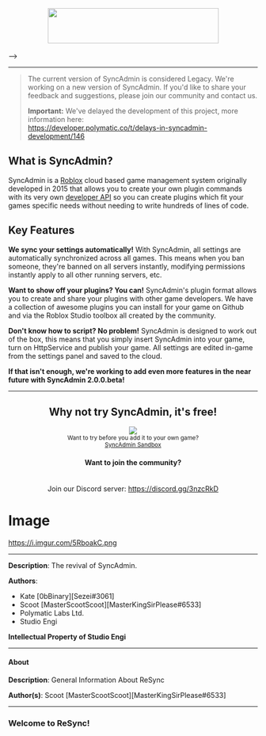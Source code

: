 <div align=center><img src="https://i.imgur.com/NGZTqlY.png" <!-- height="71" width="345"></div><br> -->

<hr>

> The current version of SyncAdmin is considered Legacy. We're working on a new version of SyncAdmin. If you'd like to share your feedback and suggestions, please join our community and contact us.
>
> **Important:** We've delayed the development of this project, more information here:<br/> https://developer.polymatic.co/t/delays-in-syncadmin-development/146

## What is SyncAdmin?
SyncAdmin is a <a href="https://www.roblox.com">Roblox</a> cloud based game management system originally developed in 2015 that allows you to create your own plugin commands with its very own <a href="https://developer.polymatic.co/c/SyncAdmin/API">developer API</a> so you can create plugins which fit your games specific needs without needing to write hundreds of lines of code.

## Key Features
**We sync your settings automatically!**
With SyncAdmin, all settings are automatically synchronized across all games. This means when you ban someone, they're banned on all servers instantly, modifying permissions instantly apply to all other running servers, etc.

**Want to show off your plugins? You can!**
SyncAdmin's plugin format allows you to create and share your plugins with other game developers. We have a collection of awesome plugins you can install for your game on Github and via the Roblox Studio toolbox all created by the community.

**Don't know how to script? No problem!**
SyncAdmin is designed to work out of the box, this means that you simply insert SyncAdmin into your game, turn on HttpService and publish your game. All settings are edited in-game from the settings panel and saved to the cloud.

**If that isn't enough, we're working to add even more features in the near future with SyncAdmin 2.0.0.beta!**

<!-- SyncAdmin Advertising  -->
<hr>
<div align="center">
	<!-- SyncAdmin Roblox Model  -->
	<h2>Why not try SyncAdmin, it's free!</h2>
	<a href="https://www.roblox.com/library/549677290/SyncAdmin">
		<img src="http://i.imgur.com/5vxowRs.png">
	</a><br>
	<!-- SyncAdmin Sandbox Game -->
	<small>Want to try before you add it to your own game?<br>
	<a href="https://www.roblox.com/games/1307349964/SyncAdmin-Sandbox">SyncAdmin Sandbox</a></small>
	<br>
	<!-- SyncAdmin Social Media -->
	<h4>Want to join the community?</h4><br>
	Join our Discord server: <a href="https://discord.gg/3nzcRkD">https://discord.gg/3nzcRkD</a>
</div>

# Image
https://i.imgur.com/5RboakC.png

---
__Description__: The revival of SyncAdmin.

__Authors__:
- Kate [0bBinary][Sezei#3061]
- Scoot [MasterScootScoot][MasterKingSirPlease#6533]
- Polymatic Labs Ltd.
- Studio Engi

__Intellectual Property of Studio Engi__

---

#### About

__Description__: General Information About ReSync

__Author(s)__: Scoot [MasterScootScoot][MasterKingSirPlease#6533]

---

### Welcome to ReSync!

